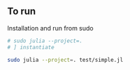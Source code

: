 ## To run

Installation and run from sudo

```sh
# sudo julia --project=.
# ] instantiate

sudo julia --project=. test/simple.jl
```